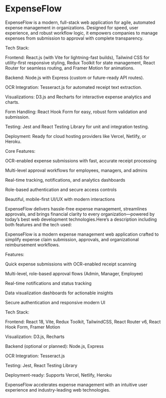 # ExpenseFlow

ExpenseFlow is a modern, full-stack web application for agile, automated expense management in organizations. Designed for speed, user experience, and robust workflow logic, it empowers companies to manage expenses from submission to approval with complete transparency.

Tech Stack:

Frontend: React.js (with Vite for lightning-fast builds), Tailwind CSS for utility-first responsive styling, Redux Toolkit for state management, React Router for seamless routing, and Framer Motion for animations.

Backend: Node.js with Express (custom or future-ready API routes).

OCR Integration: Tesseract.js for automated receipt text extraction.

Visualizations: D3.js and Recharts for interactive expense analytics and charts.

Form Handling: React Hook Form for easy, robust form validation and submission.

Testing: Jest and React Testing Library for unit and integration testing.

Deployment: Ready for cloud hosting providers like Vercel, Netlify, or Heroku.

Core Features:

OCR-enabled expense submissions with fast, accurate receipt processing

Multi-level approval workflows for employees, managers, and admins

Real-time tracking, notifications, and analytics dashboards

Role-based authentication and secure access controls

Beautiful, mobile-first UI/UX with modern interactions

ExpenseFlow delivers hassle-free expense management, streamlines approvals, and brings financial clarity to every organization—powered by today’s best web development technologies.Here’s a description including both features and the tech used:

ExpenseFlow is a modern expense management web application crafted to simplify expense claim submission, approvals, and organizational reimbursement workflows.

Features:

Quick expense submissions with OCR-enabled receipt scanning

Multi-level, role-based approval flows (Admin, Manager, Employee)

Real-time notifications and status tracking

Data visualization dashboards for actionable insights

Secure authentication and responsive modern UI

Tech Stack:

Frontend: React 18, Vite, Redux Toolkit, TailwindCSS, React Router v6, React Hook Form, Framer Motion

Visualization: D3.js, Recharts

Backend (optional or planned): Node.js, Express

OCR Integration: Tesseract.js

Testing: Jest, React Testing Library

Deployment-ready: Supports Vercel, Netlify, Heroku

ExpenseFlow accelerates expense management with an intuitive user experience and industry-leading web technologies.
